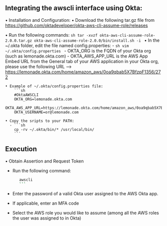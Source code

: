 ## Integrating the awscli interface using Okta:

• Installation and Configuration:
  • Download the following tar.gz file from https://github.com/oktadeveloper/okta-aws-cli-assume-role/releases

  • Run the following commands:
    ```sh
    tar -xvzf okta-aws-cli-assume-role-2.0.0.tar.gz
    okta-aws-cli-assume-role-2.0.0/bin/install.sh -i
    ```
  • In the ~/.okta folder, edit the file named config.properties:
        - ```sh
            vim ~/.okta/config.properties
            ```
        - OKTA_ORG is the FQDN of your Okta org (such as lemonade.okta.com)
        - OKTA_AWS_APP_URL is the AWS App Embed URL from the General tab of your AWS application in your Okta org, please use the following URL --> https://lemonade.okta.com/home/amazon_aws/0oa9qbab5X7BfzpF1356/272
    
    • Example of ~/.okta/config.properties file:
        ```sh
        #OktaAWSCLI
        OKTA_ORG=lemonade.okta.com
        OKTA_AWS_APP_URL=https://lemonade.okta.com/home/amazon_aws/0oa9qbab5X7BfzpF1356/272
        OKTA_USERNAME=or@lemonade.com
    
    • Copy the sripts to your PATH:
      - ```sh
        cp -rv ~/.okta/bin/* /usr/local/bin/
        ```

## Execution

• Obtain Assertion and Request Token
 - Run the following command:
    ```sh
       awscli
       ```
 - Enter the password of a valid Okta user assigned to the AWS Okta app.

 - If applicable, enter an MFA code

 - Select the AWS role you would like to assume (among all the AWS roles the user was assigned to in Okta)


